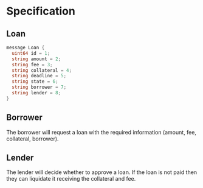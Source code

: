 # Specification

## Loan
```go
message Loan {
  uint64 id = 1;
  string amount = 2; 
  string fee = 3; 
  string collateral = 4; 
  string deadline = 5; 
  string state = 6; 
  string borrower = 7; 
  string lender = 8;  
}
```

## Borrower
The borrower will request a loan with the required information (amount, fee, collateral, borrower).

## Lender
The lender will decide whether to approve a loan. If the loan is not paid then they can liquidate it receiving the collateral and fee.